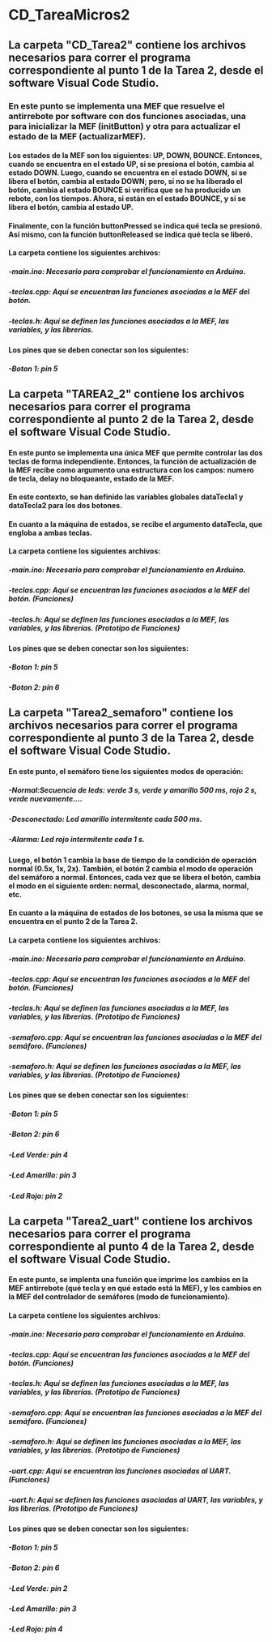 # CD_TareaMicros2


## La carpeta "CD_Tarea2" contiene los archivos necesarios para correr el programa correspondiente al punto 1 de la Tarea 2, desde el software Visual Code Studio. 
### En este punto se implementa una MEF que resuelve el antirrebote por software con dos funciones asociadas, una para inicializar la MEF (initButton) y otra para actualizar el estado de la MEF (actualizarMEF).
#### Los estados de la MEF son los siguientes: UP, DOWN, BOUNCE. Entonces, cuando se encuentra en el estado UP, si se presiona el botón, cambia al estado DOWN. Luego, cuando se encuentra en el estado DOWN, si se libera el botón, cambia al estado DOWN; pero, si no se ha liberado el botón, cambia al estado BOUNCE si verifica que se ha producido un rebote, con los tiempos. Ahora, si están en el estado BOUNCE, y si se libera el botón, cambia al estado UP.
#### Finalmente, con la función buttonPressed se indica qué tecla se presionó. Así mismo, con la función buttonReleased se indica qué tecla se liberó. 
#### La carpeta contiene los siguientes archivos:
##### -main.ino: Necesario para comprobar el funcionamiento en Arduino.
##### -teclas.cpp: Aquí se encuentran las funciones asociadas a la MEF del botón.
##### -teclas.h: Aquí se definen las funciones asociadas a la MEF, las variables, y las librerías.
#### Los pines que se deben conectar son los siguientes:
##### -Boton 1: pin 5



## La carpeta "TAREA2_2" contiene los archivos necesarios para correr el programa correspondiente al punto 2 de la Tarea 2, desde el software Visual Code Studio.
#### En este punto se implementa una única MEF que permite controlar las dos teclas de forma independiente. Entonces, la función de actualización de la MEF recibe como argumento una estructura con los campos: numero de tecla, delay no bloqueante, estado de la MEF.
#### En este contexto, se han definido las variables globales dataTecla1 y dataTecla2 para los dos botones.
#### En cuanto a la máquina de estados, se recibe el argumento dataTecla, que engloba a ambas teclas.
#### La carpeta contiene los siguientes archivos:
##### -main.ino: Necesario para comprobar el funcionamiento en Arduino.
##### -teclas.cpp: Aquí se encuentran las funciones asociadas a la MEF del botón. (Funciones)
##### -teclas.h: Aquí se definen las funciones asociadas a la MEF, las variables, y las librerías. (Prototipo de Funciones)
#### Los pines que se deben conectar son los siguientes:
##### -Boton 1: pin 5
##### -Boton 2: pin 6



## La carpeta "Tarea2_semaforo" contiene los archivos necesarios para correr el programa correspondiente al punto 3 de la Tarea 2, desde el software Visual Code Studio.
#### En este punto, el semáforo tiene los siguientes modos de operación: 
##### -Normal:Secuencia de leds: verde 3 s, verde y amarillo 500 ms, rojo 2 s, verde nuevamente....
##### -Desconectado: Led amarillo intermitente cada 500 ms.
##### -Alarma: Led rojo intermitente cada 1 s.
#### Luego, el botón 1 cambia la base de tiempo de la condición de operación normal (0.5x, 1x, 2x). También, el botón 2 cambia el modo de operación del semáforo a normal. Entonces, cada vez que se libera el botón, cambia el modo en el siguiente orden: normal, desconectado, alarma, normal, etc.
#### En cuanto a la máquina de estados de los botones, se usa la misma que se encuentra en el punto 2 de la Tarea 2.
#### La carpeta contiene los siguientes archivos:
##### -main.ino: Necesario para comprobar el funcionamiento en Arduino.
##### -teclas.cpp: Aquí se encuentran las funciones asociadas a la MEF del botón. (Funciones)
##### -teclas.h: Aquí se definen las funciones asociadas a la MEF, las variables, y las librerías. (Prototipo de Funciones)
##### -semaforo.cpp: Aquí se encuentran las funciones asociadas a la MEF del semáforo. (Funciones)
##### -semaforo.h: Aquí se definen las funciones asociadas a la MEF, las variables, y las librerías. (Prototipo de Funciones)
#### Los pines que se deben conectar son los siguientes:
##### -Boton 1: pin 5
##### -Boton 2: pin 6
##### -Led Verde: pin 4
##### -Led Amarillo: pin 3
##### -Led Rojo: pin 2



## La carpeta "Tarea2_uart" contiene los archivos necesarios para correr el programa correspondiente al punto 4 de la Tarea 2, desde el software Visual Code Studio.
#### En este punto, se implenta una función que imprime los cambios en la MEF antirrebote (qué tecla y en qué estado está la MEF), y los cambios en la MEF del controlador de semáforos (modo de funcionamiento). 
#### La carpeta contiene los siguientes archivos:
##### -main.ino: Necesario para comprobar el funcionamiento en Arduino.
##### -teclas.cpp: Aquí se encuentran las funciones asociadas a la MEF del botón. (Funciones)
##### -teclas.h: Aquí se definen las funciones asociadas a la MEF, las variables, y las librerías. (Prototipo de Funciones)
##### -semaforo.cpp: Aquí se encuentran las funciones asociadas a la MEF del semáforo. (Funciones)
##### -semaforo.h: Aquí se definen las funciones asociadas a la MEF, las variables, y las librerías. (Prototipo de Funciones)
##### -uart.cpp: Aquí se encuentran las funciones asociadas al UART. (Funciones)
##### -uart.h: Aquí se definen las funciones asociadas al UART, las variables, y las librerías. (Prototipo de Funciones)
#### Los pines que se deben conectar son los siguientes:
##### -Boton 1: pin 5
##### -Boton 2: pin 6
##### -Led Verde: pin 2
##### -Led Amarillo: pin 3
##### -Led Rojo: pin 4